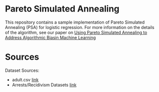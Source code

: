 # Pareto Simulated Annealing

This repository contains a sample implementation of Pareto Simulated Annealing (PSA) for logistic regression. For more information on the details of the algorithm, see our paper on [Using Pareto Simulated Annealing to Address Algorithmic Biasin Machine Learning](https://arxiv.org/abs/2104.14014)

# Sources

Dataset Sources:
 - adult.csv [link](https://archive.ics.uci.edu/ml/datasets/Adult)
 - Arrests/Recidivism Datasets [link](http://www.icpsr.umich.edu/icpsrweb/RCMD/studies/3355)
